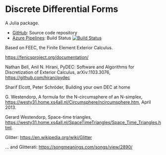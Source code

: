# Discrete Differential Forms

A Julia package.

* [GitHub](https://github.com/eschnett/DDF.jl): Source code repository
* [Azure
  Pipelines](https://dev.azure.com/schnetter/DDF.jl/_build):
  Build Status [![Build
  Status](https://dev.azure.com/schnetter/DDF/_apis/build/status/eschnett.DDF.jl?branchName=master)](https://dev.azure.com/schnetter/DDF/_build?branchName=master)

Based on FEEC, the Finite Element Exterior Calculus.

https://fenicsproject.org/documentation/

Nathan Bell, Anil N. Hirani, PyDEC: Software and Algorithms for
Discretization of Exterior Calculus, arXiv:1103.3076,
<https://github.com/hirani/pydec>

Sharif Elcott, Peter Schröder, Building your own DEC at home

G. Westendorp, A formula for the N-circumsphere of an N-simplex,
<https://westy31.home.xs4all.nl/Circumsphere/ncircumsphere.htm>, April
2013.

Gerard Westendorp, Space-time triangles,
<https://westy31.home.xs4all.nl/SpaceTimeTriangles/Space_Time_Triangles.html>.



Glitter: https://en.wikipedia.org/wiki/Glitter

... and Glitterati: https://songmeanings.com/songs/view/2890/

